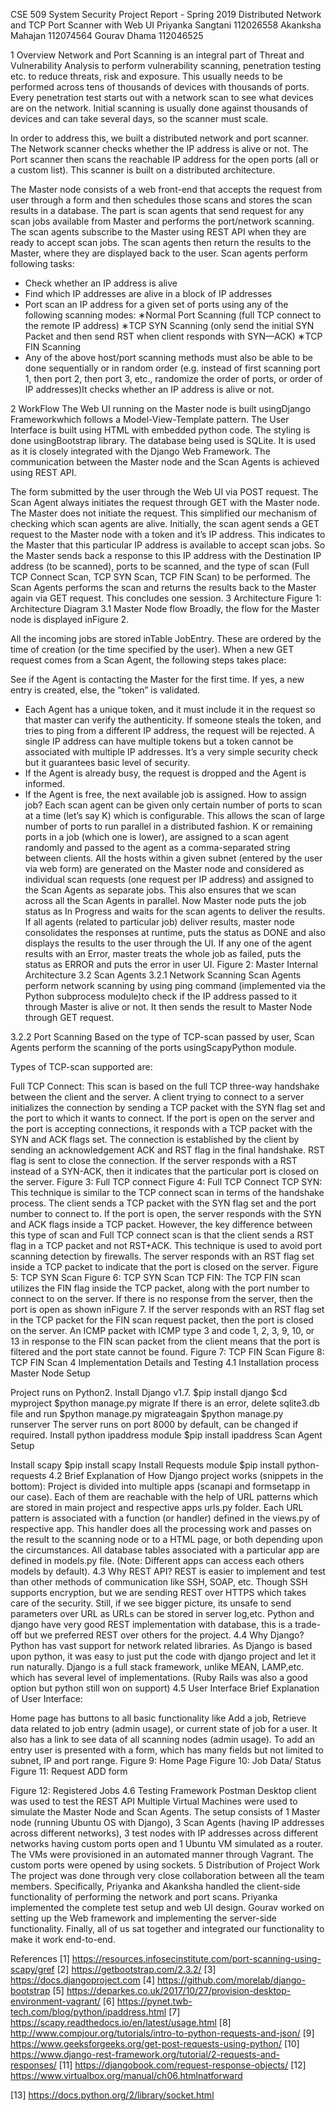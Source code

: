 CSE 509 System Security
Project Report - Spring 2019
Distributed Network and TCP Port Scanner
with Web UI
Priyanka Sangtani 112026558
Akanksha Mahajan 112074564
Gourav Dhama 112046525

1 Overview
Network and Port Scanning is an integral part of Threat and Vulnerability Analysis to perform vulnerability scanning,
penetration testing etc. to reduce threats, risk and exposure. This usually needs to be performed across tens of thousands
of devices with thousands of ports. Every penetration test starts out with a network scan to see what devices are on the
network. Initial scanning is usually done against thousands of devices and can take several days, so the scanner must scale.

In order to address this, we built a distributed network and port scanner. The Network scanner checks whether the
IP address is alive or not. The Port scanner then scans the reachable IP address for the open ports (all or a custom list).
This scanner is built on a distributed architecture.

The Master node consists of a web front-end that accepts the request from user through a form and then schedules
those scans and stores the scan results in a database. The part is scan agents that send request for any scan jobs
available from Master and performs the port/network scanning.
The scan agents subscribe to the Master using REST API when they are ready to accept scan jobs. The scan agents
then return the results to the Master, where they are displayed back to the user. Scan agents perform following
tasks:
- Check whether an IP address is alive
- Find which IP addresses are alive in a block of IP addresses
- Port scan an IP address for a given set of ports using any of the following scanning modes:
∗Normal Port Scanning (full TCP connect to the remote IP address)
∗TCP SYN Scanning (only send the initial SYN Packet and then send RST when client responds with
SYN—ACK)
∗TCP FIN Scanning
- Any of the above host/port scanning methods must also be able to be done sequentially or in random order
(e.g. instead of first scanning port 1, then port 2, then port 3, etc., randomize the order of ports, or order of
IP addresses)It checks whether an IP address is alive or not.

2 WorkFlow
The Web UI running on the Master node is built usingDjango Frameworkwhich follows a Model-View-Template
pattern. The User Interface is built using HTML with embedded python code. The styling is done usingBootstrap
library. The database being used is SQLite. It is used as it is closely integrated with the Django Web Framework.
The communication between the Master node and the Scan Agents is achieved using REST API.

The form submitted by the user through the Web UI via POST request.
The Scan Agent always initiates the request through GET with the Master node. The Master does not initiate the
request. This simplified our mechanism of checking which scan agents are alive. Initially, the scan agent sends a
GET request to the Master node with a token and it’s IP address. This indicates to the Master that this particular
IP address is available to accept scan jobs. So the Master sends back a response to this IP address with the
Destination IP address (to be scanned), ports to be scanned, and the type of scan (Full TCP Connect Scan, TCP
SYN Scan, TCP FIN Scan) to be performed.
The Scan Agents performs the scan and returns the results back to the Master again via GET request. This
concludes one session.
3 Architecture
Figure 1: Architecture Diagram
3.1 Master Node flow
Broadly, the flow for the Master node is displayed inFigure 2.

All the incoming jobs are stored inTable JobEntry. These are ordered by the time of creation (or the time specified by
the user). When a new GET request comes from a Scan Agent, the following steps takes place:

See if the Agent is contacting the Master for the first time. If yes, a new entry is created, else, the ”token” is
validated.
- Each Agent has a unique token, and it must include it in the request so that master can verify the authenticity.
If someone steals the token, and tries to ping from a different IP address, the request will be rejected. A single
IP address can have multiple tokens but a token cannot be associated with multiple IP addresses. It’s a very
simple security check but it guarantees basic level of security.
- If the Agent is already busy, the request is dropped and the Agent is informed.
- If the Agent is free, the next available job is assigned.
How to assign job?
Each scan agent can be given only certain number of ports to scan at a time (let’s say K) which is configurable.
This allows the scan of large number of ports to run parallel in a distributed fashion.
K or remaining ports in a job (which one is lower), are assigned to a scan agent randomly and passed to the
agent as a comma-separated string between clients.
All the hosts within a given subnet (entered by the user via web form) are generated on the Master node
and considered as individual scan requests (one request per IP address) and assigned to the Scan Agents as
separate jobs. This also ensures that we scan across all the Scan Agents in parallel.
Now Master node puts the job status as In Progress and waits for the scan agents to deliver the results.
If all agents (related to particular job) deliver results, master node consolidates the responses at runtime, puts
the status as DONE and also displays the results to the user through the UI.
If any one of the agent results with an Error, master treats the whole job as failed, puts the status as ERROR
and puts the error in user UI.
Figure 2: Master Internal Architecture
3.2 Scan Agents
3.2.1 Network Scanning
Scan Agents perform network scanning by using ping command (implemented via the Python subprocess module)to check
if the IP address passed to it through Master is alive or not. It then sends the result to Master Node through GET
request.

3.2.2 Port Scanning
Based on the type of TCP-scan passed by user, Scan Agents perform the scanning of the ports usingScapyPython
module.

Types of TCP-scan supported are:

Full TCP Connect: This scan is based on the full TCP three-way handshake between the client and the server.
A client trying to connect to a server initializes the connection by sending a TCP packet with the SYN flag set
and the port to which it wants to connect. If the port is open on the server and the port is accepting connections,
it responds with a TCP packet with the SYN and ACK flags set. The connection is established by the client by
sending an acknowledgement ACK and RST flag in the final handshake. RST flag is sent to close the connection.
If the server responds with a RST instead of a SYN-ACK, then it indicates that the particular port is closed on the
server.
Figure 3: Full TCP connect Figure 4: Full TCP Connect
TCP SYN: This technique is similar to the TCP connect scan in terms of the handshake process. The client sends
a TCP packet with the SYN flag set and the port number to connect to. If the port is open, the server responds
with the SYN and ACK flags inside a TCP packet. However, the key difference between this type of scan and Full
TCP connect scan is that the client sends a RST flag in a TCP packet and not RST+ACK. This technique is used
to avoid port scanning detection by firewalls. The server responds with an RST flag set inside a TCP packet to
indicate that the port is closed on the server.
Figure 5: TCP SYN Scan Figure 6: TCP SYN Scan
TCP FIN: The TCP FIN scan utilizes the FIN flag inside the TCP packet, along with the port number to connect
to on the server. If there is no response from the server, then the port is open as shown inFigure 7. If the server
responds with an RST flag set in the TCP packet for the FIN scan request packet, then the port is closed on the
server. An ICMP packet with ICMP type 3 and code 1, 2, 3, 9, 10, or 13 in response to the FIN scan packet from
the client means that the port is filtered and the port state cannot be found.
Figure 7: TCP FIN Scan Figure 8: TCP FIN Scan
4 Implementation Details and Testing
4.1 Installation process
Master Node Setup

Project runs on Python2.
Install Django v1.7.
$pip install django
$cd myproject
$python manage.py migrate
If there is an error, delete sqlite3.db file and run $python manage.py migrateagain
$python manage.py runserver
The server runs on port 8000 by default, can be changed if required.
Install python ipaddress module $pip install ipaddress
Scan Agent Setup

Install scapy $pip install scapy
Install Requests module $pip install python-requests
4.2 Brief Explanation of How Django project works (snippets in the bottom):
Project is divided into multiple apps (scanapi and formsetapp in our case). Each of them are reachable with the
help of URL patterns which are stored in main project and respective apps urls.py folder.
Each URL pattern is associated with a function (or handler) defined in the views.py of respective app.
This handler does all the processing work and passes on the result to the scanning node or to a HTML page, or
both depending upon the circumstances.
All database tables associated with a particular app are defined in models.py file. (Note: Different apps can access
each others models by default).
4.3 Why REST API?
REST is easier to implement and test than other methods of communication like SSH, SOAP, etc.
Though SSH supports encryption, but we are sending REST over HTTPS which takes care of the security. Still, if
we see bigger picture, its unsafe to send parameters over URL as URLs can be stored in server log,etc.
Python and django have very good REST implementation with database, this is a trade-off but we preferred REST
over others for the project.
4.4 Why Django?
Python has vast support for network related libraries.
As Django is based upon python, it was easy to just put the code with django project and let it run naturally.
Django is a full stack framework, unlike MEAN, LAMP,etc. which has several level of implementations. (Ruby
Rails was also a good option but python still won on support)
4.5 User Interface
Brief Explanation of User Interface:

Home page has buttons to all basic functionality like Add a job, Retrieve data related to job entry (admin usage),
or current state of job for a user. It also has a link to see data of all scanning nodes (admin usage).
To add an entry user is presented with a form, which has many fields but not limited to subnet, IP and port range.
Figure 9: Home Page
Figure 10: Job Data/ Status
Figure 11: Request ADD form

Figure 12: Registered Jobs
4.6 Testing Framework
Postman Desktop client was used to test the REST API
Multiple Virtual Machines were used to simulate the Master Node and Scan Agents.
The setup consists of 1 Master node (running Ubuntu OS with Django), 3 Scan Agents (having IP addresses across
different networks), 3 test nodes with IP addresses across different networks having custom ports open and 1 Ubuntu
VM simulated as a router.
The VMs were provisioned in an automated manner through Vagrant.
The custom ports were opened by using sockets.
5 Distribution of Project Work
The project was done through very close collaboration between all the team members. Specifically, Priyanka and Akanksha
handled the client-side functionality of performing the network and port scans. Priyanka implemented the complete test
setup and web UI design. Gourav worked on setting up the Web framework and implementing the server-side functionality.
Finally, all of us sat together and integrated our functionality to make it work end-to-end.

References
[1] https://resources.infosecinstitute.com/port-scanning-using-scapy/gref
[2] https://getbootstrap.com/2.3.2/
[3] https://docs.djangoproject.com
[4] https://github.com/morelab/django-bootstrap
[5] https://deparkes.co.uk/2017/10/27/provision-desktop-environment-vagrant/
[6] https://pynet.twb-tech.com/blog/python/ipaddress.html
[7] https://scapy.readthedocs.io/en/latest/usage.html
[8] http://www.compjour.org/tutorials/intro-to-python-requests-and-json/
[9] https://www.geeksforgeeks.org/get-post-requests-using-python/
[10] https://www.django-rest-framework.org/tutorial/2-requests-and-responses/
[11] https://djangobook.com/request-response-objects/
[12] https://www.virtualbox.org/manual/ch06.htmlnatforward

[13] https://docs.python.org/2/library/socket.html
